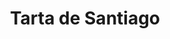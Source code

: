 ---
layout: recette
categories: [recettes]
hidden: true
lang: fr
title: Tarta de Santiago
type: sucre
ingredients: 
  - nom: oeufs 
    qte: 4
  - nom: sucre glace
    qte: 200
    unite: gr
  - nom: poudre d'amandes
    qte: 200
    unite: gr
  - nom: beurre
    qte: 100
    unite: gr
  - nom: cannelle
    qte: 0.5
    unite: cuillère à café
  - nom: zeste de citron
  - nom: zeste d'orange
preconditions:
  - Préchauffer le four à 180°C
etapes:
  - label: Préparation
    details:
      - Faire fondre le beurre
      - Mélanger les oeufs avec le sucre tamisé
      - Ajouter le beurre fondu et mélanger
      - Ajouter la poudre d'amandes, la cannelle et les zestes
      - Mélanger et verser dans un moule rond
cuissonMinutes: 30
cuisson: 
  - Cuire 30 minutes à 180°C
  - Au moment de servir, saupoudrer de sucre glace
---